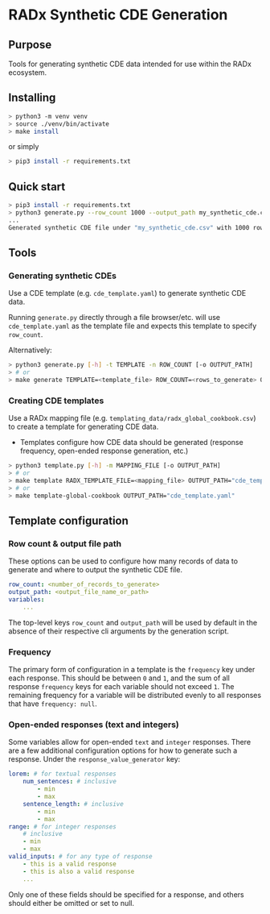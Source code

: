 # RADx Synthetic CDE Generation

## Purpose
Tools for generating synthetic CDE data intended for use within the RADx ecosystem.

## Installing
```bash
> python3 -m venv venv
> source ./venv/bin/activate
> make install
```
or simply
```bash
> pip3 install -r requirements.txt
```

## Quick start
```bash
> pip3 install -r requirements.txt
> python3 generate.py --row_count 1000 --output_path my_synthetic_cde.csv
...
Generated synthetic CDE file under "my_synthetic_cde.csv" with 1000 rows and 133 variables.
```

## Tools

### Generating synthetic CDEs
Use a CDE template (e.g. `cde_template.yaml`) to generate synthetic CDE data.

Running `generate.py` directly through a file browser/etc. will use `cde_template.yaml` as the template file and expects this template to specify `row_count`.

Alternatively:
```bash
> python3 generate.py [-h] -t TEMPLATE -n ROW_COUNT [-o OUTPUT_PATH]
> # or
> make generate TEMPLATE=<template_file> ROW_COUNT=<rows_to_generate> OUTPUT_PATH="synthetic_cde_X.csv"
```

### Creating CDE templates
Use a RADx mapping file (e.g. `templating_data/radx_global_cookbook.csv`) to create a template for generating CDE data.
- Templates configure how CDE data should be generated (response frequency, open-ended response generation, etc.)

```bash
> python3 template.py [-h] -m MAPPING_FILE [-o OUTPUT_PATH]
> # or
> make template RADX_TEMPLATE_FILE=<mapping_file> OUTPUT_PATH="cde_template.yaml"
> # or
> make template-global-cookbook OUTPUT_PATH="cde_template.yaml"
```

## Template configuration

### Row count & output file path
These options can be used to configure how many records of data to generate and where to output the synthetic CDE file.
```yaml
row_count: <number_of_records_to_generate>
output_path: <output_file_name_or_path>
variables:
    ...
```

The top-level keys `row_count` and `output_path` will be used by default in the absence of their respective cli arguments by the generation script.

### Frequency
The primary form of configuration in a template is the `frequency` key under each response. This should be between `0` and `1`, and the sum of all response `frequency` keys for each variable should not exceed `1`. The remaining frequency for a variable will be distributed evenly to all responses that have `frequency: null`.

### Open-ended responses (text and integers)
Some variables allow for open-ended `text` and `integer` responses. There are a few additional configuration options for how to generate such a response. Under the `response_value_generator` key:
```yaml
lorem: # for textual responses
    num_sentences: # inclusive
        - min
        - max
    sentence_length: # inclusive
        - min
        - max
range: # for integer responses
    # inclusive
    - min
    - max
valid_inputs: # for any type of response
    - this is a valid response
    - this is also a valid response
    ...
```
Only one of these fields should be specified for a response, and others should either be omitted or set to null.